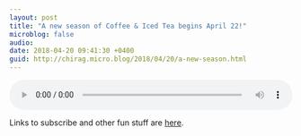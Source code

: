 ```yaml
---
layout: post
title: "A new season of Coffee & Iced Tea begins April 22!"
microblog: false
audio: 
date: 2018-04-20 09:41:30 +0400
guid: http://chirag.micro.blog/2018/04/20/a-new-season.html
---
```

<audio style="width:100%" controls>
<source src="https://tracking.podiant.co/d/spoke/coffeeandicedtea/episodes/362617a0c9bc4a/primary/1524739908.mp3?referrer%5Bdomain%5D=chirag.biz" type="audio/mpeg">
Your browser does not support the audio element.
</audio>

Links to subscribe and other fun stuff are [here](http://coffeeandicedtea.com/podcast/e/362617a0c9bc4a/).
